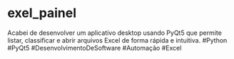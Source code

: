 # exel_painel
Acabei de desenvolver um aplicativo desktop usando PyQt5 que permite listar, classificar e abrir arquivos Excel de forma rápida e intuitiva. #Python #PyQt5 #DesenvolvimentoDeSoftware #Automação #Excel

